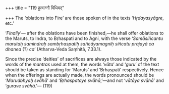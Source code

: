 +++
title = "119 हुत्वाग्नौ विधिवद्"

+++
The ‘oblations into Fire’ are those spoken of in the texts
‘*Hṛdayasyāgre*, etc.’

‘*Finally*’— after the oblations have been finished,—he shall offer
oblations to the Maruts, to Indra, to Bṛhaspati and to Agni, with the
verse ‘*Samāsiñcantu marutaḥ samindraḥ sambṛhaspatiḥ sañcāyamagniḥ
siñcatu prajayā ca dhanea* (?) *ca*’ (Atharva-Veda Saṃhitā, 7.33.1).

Since the precise ‘deities’ of sacrifices are always those indicated by
the words of the *mantras* used at them, the words ‘*vāta*’ and ‘*guru*’
of the text should be taken as standing for ‘Maruts’ and ‘Bṛhaspati’
respectively. Hence when the offerings are actually made, the words
pronounced should be ‘*Marudbhyaḥ svāhā*’ and ‘*Bṛhaspataye svāhā*,’—and
not ‘*vātāya svāhā*’ and ‘*gurave svāhā*.’— (119)


